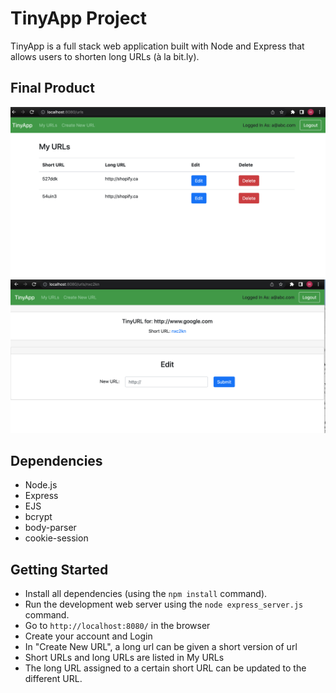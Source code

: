 # TinyApp Project

TinyApp is a full stack web application built with Node and Express that allows users to shorten long URLs (à la bit.ly).

## Final Product

!["screenshot of URLs page"](https://github.com/IamHPark/tinyapp/blob/master/docs/URLs_page.png?raw=true)
!["screenshot of New url page"](https://github.com/IamHPark/tinyapp/blob/master/docs/New_page.png?raw=true)

## Dependencies

- Node.js
- Express
- EJS
- bcrypt
- body-parser
- cookie-session

## Getting Started

- Install all dependencies (using the `npm install` command).
- Run the development web server using the `node express_server.js` command.
- Go to `http://localhost:8080/` in the browser
- Create your account and Login
- In "Create New URL", a long url can be given a short version of url
- Short URLs and long URLs are listed in My URLs
- The long URL assigned to a certain short URL can be updated to the different URL.
